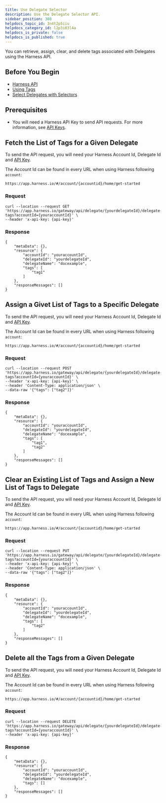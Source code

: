 ```yaml
---
title: Use Delegate Selector
description: Use the Delegate Selector API.
sidebar_position: 380
helpdocs_topic_id: 3n4t2p5iiu
helpdocs_category_id: l2p3i03l4a
helpdocs_is_private: false
helpdocs_is_published: true
---
```


You can retrieve, assign, clear, and delete tags associated with Delegates using the Harness API.

## Before You Begin

* [Harness API](harness-api.md)
* [Using Tags](../../account/tags/tags.md)
* [Select Delegates with Selectors](../../account/manage-delegates/select-delegates-for-specific-tasks-with-selectors.md)

## Prerequisites

* You will need a Harness API Key to send API requests. For more information, see [API Keys](../../security/access-management-howtos/api-keys.md).

## Fetch the List of Tags for a Given Delegate

To send the API request, you will need your Harness Account Id, Delegate Id and [API Key](../../security/access-management-howtos/api-keys.md).

The Account Id can be found in every URL when using Harness following `account`:


```
https://app.harness.io/#/account/{accountid}/home/get-started
```
### Request


```
curl --location --request GET 'https://app.harness.io/gateway/api/delegate/{yourdelegateId}/delegate-tags?accountId={youraccountId}' \  
--header 'x-api-key: {api-key}'
```
### Response


```
{  
    "metaData": {},  
    "resource": {  
        "accountId": "youraccountId",  
        "delegateId": "yourdelegateId",  
        "delegateName": "docexample",  
        "tags": [  
            "tag1"  
        ]  
    },  
    "responseMessages": []  
}
```
## Assign a Givet List of Tags to a Specific Delegate

To send the API request, you will need your Harness Account Id, Delegate Id and [API Key](../../security/access-management-howtos/api-keys.md).

The Account Id can be found in every URL when using Harness following `account`:


```
https://app.harness.io/#/account/{accountid}/home/get-started
```
### Request


```
curl --location --request POST 'https://app.harness.io/gateway/api/delegate/{yourdelegateId}/delegate-tags?accountId={youraccountId}' \  
--header 'x-api-key: {api-key}' \  
--header 'Content-Type: application/json' \  
--data-raw '{"tags": ["tag2"]}'
```
### Response


```
{  
    "metaData": {},  
    "resource": {  
        "accountId": "youraccountId",  
        "delegateId": "yourdelegateId",  
        "delegateName": "docexample",  
        "tags": [  
            "tag1",  
            "tag2"  
        ]  
    },  
    "responseMessages": []  
}
```
## Clear an Existing List of Tags and Assign a New List of Tags to Delegate

To send the API request, you will need your Harness Account Id, Delegate Id and [API Key](../../security/access-management-howtos/api-keys.md).

The Account Id can be found in every URL when using Harness following `account`:


```
https://app.harness.io/#/account/{accountid}/home/get-started
```
### Request


```
curl --location --request PUT 'https://app.harness.io/gateway/api/delegate/{yourdelegateId}/delegate-tags?accountId={youraccountId}' \  
--header 'x-api-key: {api-key}' \  
--header 'Content-Type: application/json' \  
--data-raw '{"tags": ["tag2"]}'
```
### Response


```
{  
    "metaData": {},  
    "resource": {  
        "accountId": "youraccountId",  
        "delegateId": "yourdelegateId",  
        "delegateName": "docexample",  
        "tags": [  
            "tag2"  
        ]  
    },  
    "responseMessages": []  
}
```
## Delete all the Tags from a Given Delegate

To send the API request, you will need your Harness Account Id, Delegate Id and [API Key](../../security/access-management-howtos/api-keys.md).

The Account Id can be found in every URL when using Harness following `account`:


```
https://app.harness.io/#/account/{accountid}/home/get-started
```
### Request


```
curl --location --request DELETE 'https://app.harness.io/gateway/api/delegate/{yourdelegateId}/delegate-tags?accountId={youraccountId}' \  
--header 'x-api-key: {api-key}'
```
### Response


```
{  
    "metaData": {},  
    "resource": {  
        "accountId": "youraccountId",  
        "delegateId": "yourdelegateId",  
        "delegateName": "docexample",  
        "tags": []  
    },  
    "responseMessages": []  
}
```
